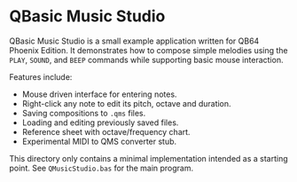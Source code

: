# QBasic Music Studio

QBasic Music Studio is a small example application written for QB64 Phoenix Edition. It demonstrates how to compose simple melodies using the `PLAY`, `SOUND`, and `BEEP` commands while supporting basic mouse interaction.

Features include:

- Mouse driven interface for entering notes.
- Right-click any note to edit its pitch, octave and duration.
- Saving compositions to `.qms` files.
- Loading and editing previously saved files.
- Reference sheet with octave/frequency chart.
- Experimental MIDI to QMS converter stub.

This directory only contains a minimal implementation intended as a starting point. See `QMusicStudio.bas` for the main program.
